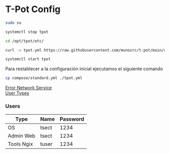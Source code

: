 # T-Pot Config

```bash
sudo su
```

```bash
systemctl stop tpot
```

```bash
cd /opt/tpot/etc/
```

```bash
curl -o tpot.yml https://raw.githubusercontent.com/munozrc/t-pot/main/compose/conpot.yml
```

```bash
systemctl start tpot
```

Para restablecer a la configuración inicial ejecutamos el siguiente comando

```bash
cp compose/standard.yml ./tpot.yml
```
[Error Network Service](https://github.com/telekom-security/tpotce#network-interface-fails)   
[User Types](https://github.com/telekom-security/tpotce#required-ports)

### Users

| Type        | Name        | Password    |
| ----------- | ----------- | ----------- |
| OS          | tsect       | 1234        |
| Admin Web   | tsect       | 1234        |
| Tools Ngix  | tuser       | 1234        |

